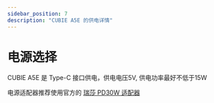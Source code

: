 ```yaml
---
sidebar_position: 7
description: "CUBIE A5E 的供电详情"
---
```


# 电源选择

CUBIE A5E 是 Type-C 接口供电，供电电压5V, 供电功率最好不低于15W

电源适配器推荐使用官方的 [瑞莎 PD30W 适配器](../../../accessories/pd_30w)
